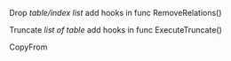 Drop _table/index_ _list_
add hooks in func RemoveRelations()

Truncate _list of table_
add hooks in func ExecuteTruncate()

CopyFrom


